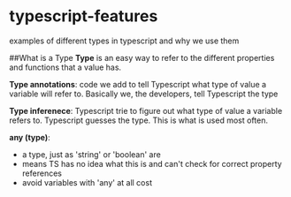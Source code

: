 # typescript-features
examples of different types in typescript and why we use them

##What is a Type
**Type** is an easy way to refer to the different properties and functions that a value has.

**Type annotations**: code we add to tell Typescript what type of value a variable will refer to. Basically we, the developers, tell Typescript the type

**Type inferenece**: Typescript trie to figure out what type of value a variable refers to. Typescript guesses the type. This is what is used most often.

**any (type)**:
  - a type, just as 'string' or 'boolean' are
  - means TS has no idea what this is and can't check for correct property references
  - avoid variables with 'any' at all cost